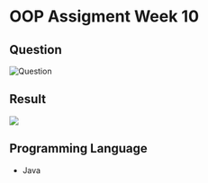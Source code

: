 
# OOP Assigment Week 10

## Question

![Question](https://dsm01pap004files.storage.live.com/y4mGslIQ21mvEeVSNsWd7XKCqVs7ZUyohJfpJPrX7UXKv0EUy5GT-Il2nxfocNeU3ZlDSPPpeZEuNvigUNEvpbwQBZB1yd3kSVyEtfgPTubdcUK9JFkb9KKMyjb_m8x3BfzvYhO0otj5uRU2RKNIXB6q4NmKSVXgvWlkJndN8m0179T0Mng5QSn12pGzRBiuxHA?width=832&height=582&cropmode=none)

## Result

![](https://dsm01pap004files.storage.live.com/y4msgqbob_S2uAwI_AFsRndavg8WGPlw909NFkn6vrcKJiguBhSnpOMEteJHCwLfSAERfnISaZpCBBIIXO58R_6TAT299EK0Q4NHVfPAVv722EHkHc95X8I7hzPc5HV2WSB9UrsQT6_puwwLRWDkayleSTNvsdaVqi9HBeSbpCDHP3lQkaOtAZ1RFLSQh7RToTA?width=436&height=310&cropmode=none)

## Programming Language

- Java